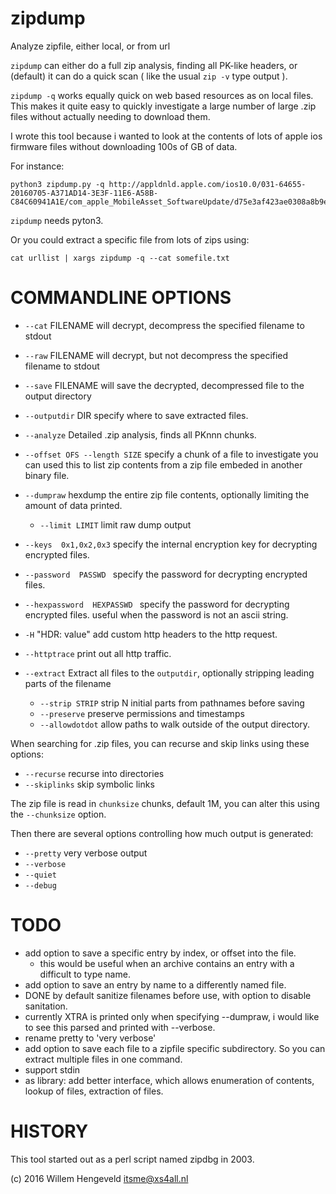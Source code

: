 # zipdump
Analyze zipfile, either local, or from url

`zipdump` can either do a full zip analysis, finding all PK-like headers, or (default) it can do a quick scan ( like the usual `zip -v` type output ).

`zipdump -q`  works equally quick on web based resources as on local files.
This makes it quite easy to quickly investigate a large number of large .zip files without actually needing to download them.

I wrote this tool because i wanted to look at the contents of lots of apple ios firmware files without downloading 100s of GB of data.

For instance:

    python3 zipdump.py -q http://appldnld.apple.com/ios10.0/031-64655-20160705-A371AD14-3E3F-11E6-A58B-C84C60941A1E/com_apple_MobileAsset_SoftwareUpdate/d75e3af423ae0308a8b9e0847292375ba02e3b11.zip
  
`zipdump` needs pyton3.


Or you could extract a specific file from lots of zips using:

    cat urllist | xargs zipdump -q --cat somefile.txt

COMMANDLINE OPTIONS
===================

 * `--cat` FILENAME    will decrypt, decompress the specified filename to stdout
 * `--raw` FILENAME    will decrypt, but not decompress the specified filename to stdout
 * `--save` FILENAME   will save the decrypted, decompressed file to the output directory
 * `--outputdir` DIR   specify where to save extracted files.
 * `--analyze`         Detailed .zip analysis, finds all PKnnn chunks.
 * `--offset OFS --length SIZE`   specify a chunk of a file to investigate
    you can used this to list zip contents from a zip file embeded in another binary file.
 * `--dumpraw`         hexdump the entire zip file contents, optionally limiting the amount of data printed.
   * `--limit LIMIT`     limit raw dump output
 * `--keys  0x1,0x2,0x3`  specify the internal encryption key for decrypting encrypted files.
 * `--password  PASSWD `  specify the password for decrypting encrypted files.
 * `--hexpassword  HEXPASSWD `  specify the password for decrypting encrypted files.
    useful when the password is not an ascii string.

 * `-H` "HDR: value"   add custom http headers to the http request.
 * `--httptrace`       print out all http traffic.

 * `--extract`         Extract all files to the `outputdir`, optionally stripping leading parts of the filename
   * `--strip STRIP`     strip N initial parts from pathnames before saving
   * `--preserve`        preserve permissions and timestamps
   * `--allowdotdot`     allow paths to walk outside of the output directory.

When searching for .zip files, you can recurse and skip links using these options:
 * `--recurse`         recurse into directories
 * `--skiplinks`       skip symbolic links

The zip file is read in `chunksize` chunks, default 1M, you can alter this using the `--chunksize` option.

Then there are several options controlling how much output is generated:
 * `--pretty`          very verbose output
 * `--verbose`
 * `--quiet`
 * `--debug`




TODO
====

 * add option to save a specific entry by index, or offset into the file.
     * this would be useful when an archive contains an entry with a difficult to type name.
 * add option to save an entry by name to a differently named file.
 * DONE by default sanitize filenames before use, with option to disable sanitation.
 * currently XTRA is printed only when specifying --dumpraw, i would like to see this
   parsed and printed with --verbose.
 * rename pretty to 'very verbose'
 * add option to save each file to a zipfile specific subdirectory. So you can extract
   multiple files in one command.
 * support stdin
 * as library: add better interface, which allows enumeration of contents, lookup of files, extraction of files.



HISTORY
=======

This tool started out as a perl script named zipdbg in 2003.


(c) 2016 Willem Hengeveld <itsme@xs4all.nl>
